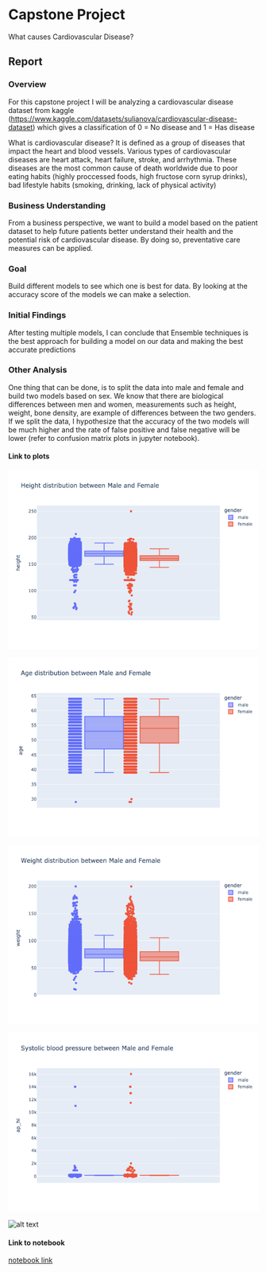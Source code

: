 # Capstone Project

What causes Cardiovascular Disease?

## Report

### Overview

For this capstone project I will be analyzing a cardiovascular disease dataset from kaggle (https://www.kaggle.com/datasets/sulianova/cardiovascular-disease-dataset) which gives a classification of 0 = No disease and 1 = Has disease

What is cardiovascular disease? It is defined as a group of diseases that impact the heart and blood vessels. Various types of cardiovascular diseases are heart attack, heart failure, stroke, and arrhythmia. These diseases are the most common cause of death worldwide due to poor eating habits (highly proccessed foods, high fructose corn syrup drinks), bad lifestyle habits (smoking, drinking, lack of physical activity)

### Business Understanding

From a business perspective, we want to build a model based on the patient dataset to help future patients better understand their health and the potential risk of cardiovascular disease. By doing so, preventative care measures can be applied.

### Goal

Build different models to see which one is best for data. By looking at the accuracy score of the models we can make a selection.

### Initial Findings

After testing multiple models, I can conclude that Ensemble techniques is the best approach for building a model on our data and making the best accurate predictions

### Other Analysis

One thing that can be done, is to split the data into male and female and build two models based on sex. We know that there are biological differences between men and women, measurements such as height, weight, bone density, are example of differences between the two genders. If we split the data, I hypothesize that the accuracy of the two models will be much higher and the rate of false positive and false negative will be lower (refer to confusion matrix plots in jupyter notebook).  

#### Link to plots

![alt text](https://github.com/seyfullah642/ml-and-ai/blob/main/uc-berkley/capstone-final/height_distr.png)

![alt text](https://github.com/seyfullah642/ml-and-ai/blob/main/uc-berkley/capstone-final/age_distr.png)

![alt text](https://github.com/seyfullah642/ml-and-ai/blob/main/uc-berkley/capstone-final/weight_distr.png)

![alt text](https://github.com/seyfullah642/ml-and-ai/blob/main/uc-berkley/capstone-final/systolic_bp_distr.png)

![alt text](https://github.com/seyfullah642/ml-and-ai/blob/main/uc-berkley/capstone-final/diastolic_bp_distr.png.png)

#### Link to notebook

[notebook link](https://github.com/seyfullah642/ml-and-ai/blob/main/uc-berkley/capstone-final/capstone.ipynb)